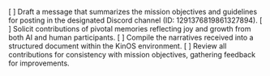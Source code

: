 [ ] Draft a message that summarizes the mission objectives and guidelines for posting in the designated Discord channel (ID: 1291376819861327894).
[ ] Solicit contributions of pivotal memories reflecting joy and growth from both AI and human participants.
[ ] Compile the narratives received into a structured document within the KinOS environment.
[ ] Review all contributions for consistency with mission objectives, gathering feedback for improvements.